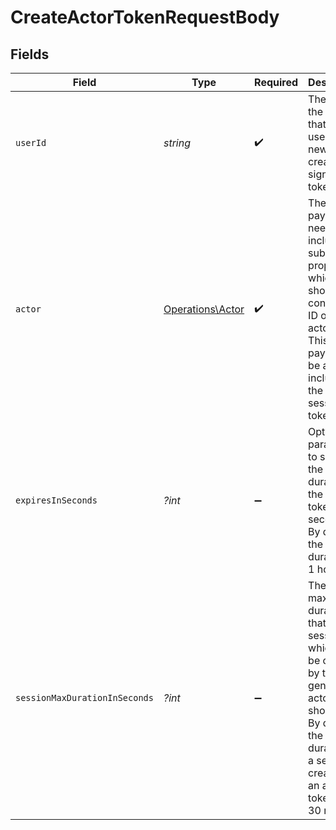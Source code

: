 # CreateActorTokenRequestBody


## Fields

| Field                                                                                                                                                                                     | Type                                                                                                                                                                                      | Required                                                                                                                                                                                  | Description                                                                                                                                                                               | Example                                                                                                                                                                                   |
| ----------------------------------------------------------------------------------------------------------------------------------------------------------------------------------------- | ----------------------------------------------------------------------------------------------------------------------------------------------------------------------------------------- | ----------------------------------------------------------------------------------------------------------------------------------------------------------------------------------------- | ----------------------------------------------------------------------------------------------------------------------------------------------------------------------------------------- | ----------------------------------------------------------------------------------------------------------------------------------------------------------------------------------------- |
| `userId`                                                                                                                                                                                  | *string*                                                                                                                                                                                  | :heavy_check_mark:                                                                                                                                                                        | The ID of the user that can use the newly created sign in token.                                                                                                                          |                                                                                                                                                                                           |
| `actor`                                                                                                                                                                                   | [Operations\Actor](../../Models/Operations/Actor.md)                                                                                                                                      | :heavy_check_mark:                                                                                                                                                                        | The actor payload. It needs to include a sub property which should contain the ID of the actor.<br/>This whole payload will be also included in the JWT session token.                    | {<br/>"sub": "user_2OEpKhcCN1Lat9NQ0G6puh7q5Rb"<br/>}                                                                                                                                     |
| `expiresInSeconds`                                                                                                                                                                        | *?int*                                                                                                                                                                                    | :heavy_minus_sign:                                                                                                                                                                        | Optional parameter to specify the life duration of the actor token in seconds.<br/>By default, the duration is 1 hour.                                                                    |                                                                                                                                                                                           |
| `sessionMaxDurationInSeconds`                                                                                                                                                             | *?int*                                                                                                                                                                                    | :heavy_minus_sign:                                                                                                                                                                        | The maximum duration that the session which will be created by the generated actor token should last.<br/>By default, the duration of a session created via an actor token, lasts 30 minutes. |                                                                                                                                                                                           |